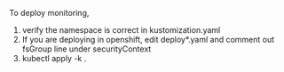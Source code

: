 To deploy monitoring,

1. verify the namespace is correct in kustomization.yaml 
2. If you are deploying in openshift, edit deploy*.yaml and comment out fsGroup line under securityContext
3. kubectl apply -k .
